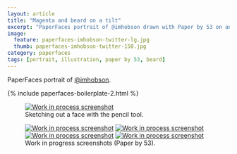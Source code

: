 ```yaml
---
layout: article
title: "Magenta and beard on a tilt"
excerpt: "PaperFaces portrait of @imhobson drawn with Paper by 53 on an iPad."
image: 
  feature: paperfaces-imhobson-twitter-lg.jpg
  thumb: paperfaces-imhobson-twitter-150.jpg
category: paperfaces
tags: [portrait, illustration, paper by 53, beard]
---
```


PaperFaces portrait of [@imhobson](http://twitter.com/imhobson).

{% include paperfaces-boilerplate-2.html %}

<figure>
	<a href="{{ site.url }}/images/paperfaces-imhobson-process-1-lg.jpg"><img src="{{ site.url }}/images/paperfaces-imhobson-process-1-750.jpg" alt="Work in process screenshot"></a>
	<figcaption>Sketching out a face with the pencil tool.</figcaption>
</figure>

<figure class="half">
	<a href="{{ site.url }}/images/paperfaces-imhobson-process-2-lg.jpg"><img src="{{ site.url }}/images/paperfaces-imhobson-process-2-600.jpg" alt="Work in process screenshot"></a>
	<a href="{{ site.url }}/images/paperfaces-imhobson-process-3-lg.jpg"><img src="{{ site.url }}/images/paperfaces-imhobson-process-3-600.jpg" alt="Work in process screenshot"></a>
	<a href="{{ site.url }}/images/paperfaces-imhobson-process-4-lg.jpg"><img src="{{ site.url }}/images/paperfaces-imhobson-process-4-600.jpg" alt="Work in process screenshot"></a>
	<a href="{{ site.url }}/images/paperfaces-imhobson-process-5-lg.jpg"><img src="{{ site.url }}/images/paperfaces-imhobson-process-5-600.jpg" alt="Work in process screenshot"></a>
	<figcaption>Work in progress screenshots (Paper by 53).</figcaption>
</figure>